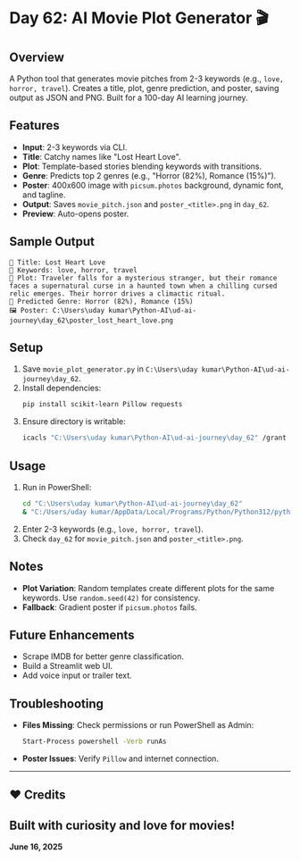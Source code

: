 # Day 62: AI Movie Plot Generator 🎬

## Overview
A Python tool that generates movie pitches from 2-3 keywords (e.g., `love, horror, travel`). Creates a title, plot, genre prediction, and poster, saving output as JSON and PNG. Built for a 100-day AI learning journey.

## Features
- **Input**: 2-3 keywords via CLI.
- **Title**: Catchy names like "Lost Heart Love".
- **Plot**: Template-based stories blending keywords with transitions.
- **Genre**: Predicts top 2 genres (e.g., "Horror (82%), Romance (15%)").
- **Poster**: 400x600 image with `picsum.photos` background, dynamic font, and tagline.
- **Output**: Saves `movie_pitch.json` and `poster_<title>.png` in `day_62`.
- **Preview**: Auto-opens poster.

## Sample Output
```
🎥 Title: Lost Heart Love
🧠 Keywords: love, horror, travel
📜 Plot: Traveler falls for a mysterious stranger, but their romance faces a supernatural curse in a haunted town when a chilling cursed relic emerges. Their horror drives a climactic ritual.
🎯 Predicted Genre: Horror (82%), Romance (15%)
🖼️ Poster: C:\Users\uday kumar\Python-AI\ud-ai-journey\day_62\poster_lost_heart_love.png
```

## Setup
1. Save `movie_plot_generator.py` in `C:\Users\uday kumar\Python-AI\ud-ai-journey\day_62`.
2. Install dependencies:
   ```bash
   pip install scikit-learn Pillow requests
   ```
3. Ensure directory is writable:
   ```bash
   icacls "C:\Users\uday kumar\Python-AI\ud-ai-journey\day_62" /grant Everyone:F
   ```

## Usage
1. Run in PowerShell:
   ```bash
   cd "C:\Users\uday kumar\Python-AI\ud-ai-journey\day_62"
   & "C:/Users/uday kumar/AppData/Local/Programs/Python/Python312/python.exe" "movie_plot_generator.py"
   ```
2. Enter 2-3 keywords (e.g., `love, horror, travel`).
3. Check `day_62` for `movie_pitch.json` and `poster_<title>.png`.

## Notes
- **Plot Variation**: Random templates create different plots for the same keywords. Use `random.seed(42)` for consistency.
- **Fallback**: Gradient poster if `picsum.photos` fails.

## Future Enhancements
- Scrape IMDB for better genre classification.
- Build a Streamlit web UI.
- Add voice input or trailer text.

## Troubleshooting
- **Files Missing**: Check permissions or run PowerShell as Admin:
  ```bash
  Start-Process powershell -Verb runAs
  ```
- **Poster Issues**: Verify `Pillow` and internet connection.

---
## ❤️ Credits

Built with curiosity and love for movies!
--- 
**June 16, 2025**